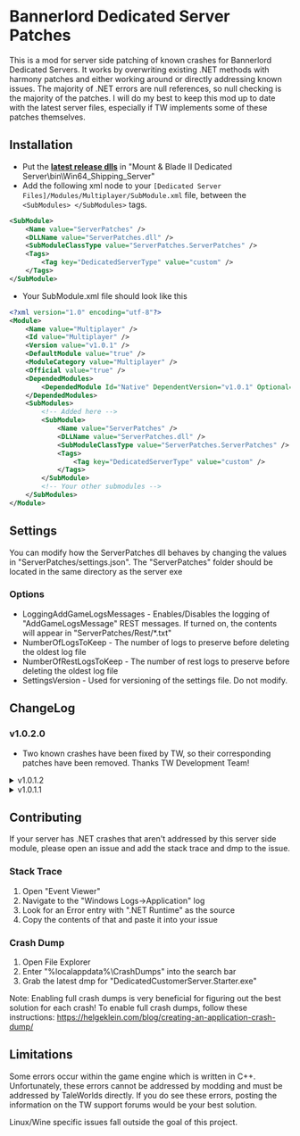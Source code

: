 # Bannerlord Dedicated Server Patches
This is a mod for server side patching of known crashes for Bannerlord Dedicated Servers. It works by overwriting existing .NET methods with harmony patches and either working around or directly addressing known issues. The majority of .NET errors are null references, so null checking is the majority of the patches. I will do my best to keep this mod up to date with the latest server files, especially if TW implements some of these patches themselves.

## Installation

- Put the **[latest release dlls](https://github.com/HornsGuy/BannerlordServerPatches/releases/download/v1.0.1.2/ServerPatches_v1.0.1.2.zip)** in "Mount & Blade II Dedicated Server\bin\Win64_Shipping_Server"
- Add the following xml node to your `[Dedicated Server Files]/Modules/Multiplayer/SubModule.xml` file, between the  `<SubModules> </SubModules>` tags. 
```xml
<SubModule>
	<Name value="ServerPatches" />
	<DLLName value="ServerPatches.dll" />
	<SubModuleClassType value="ServerPatches.ServerPatches" />
	<Tags>
		<Tag key="DedicatedServerType" value="custom" />
	</Tags>
</SubModule>
```
- Your SubModule.xml file should look like this
```xml
<?xml version="1.0" encoding="utf-8"?>
<Module>
	<Name value="Multiplayer" />
	<Id value="Multiplayer" />
	<Version value="v1.0.1" />
	<DefaultModule value="true" />
	<ModuleCategory value="Multiplayer" />
	<Official value="true" />
	<DependedModules>
		<DependedModule Id="Native" DependentVersion="v1.0.1" Optional="false" />
	</DependedModules>
	<SubModules>
        <!-- Added here -->
		<SubModule>
			<Name value="ServerPatches" />
			<DLLName value="ServerPatches.dll" />
			<SubModuleClassType value="ServerPatches.ServerPatches" />
			<Tags>
				<Tag key="DedicatedServerType" value="custom" />
			</Tags>
		</SubModule>
        <!-- Your other submodules -->
	</SubModules>
</Module>
```
## Settings
You can modify how the ServerPatches dll behaves by changing the values in "ServerPatches/settings.json". The "ServerPatches" folder should be located in the same directory as the server exe

### Options
- LoggingAddGameLogsMessages - Enables/Disables the logging of "AddGameLogsMessage" REST messages. If turned on, the contents will appear in "ServerPatches/Rest/*.txt"
- NumberOfLogsToKeep - The number of logs to preserve before deleting the oldest log file
- NumberOfRestLogsToKeep - The number of rest logs to preserve before deleting the oldest log file
- SettingsVersion - Used for versioning of the settings file. Do not modify.

## ChangeLog

### v1.0.2.0
- Two known crashes have been fixed by TW, so their corresponding patches have been removed. Thanks TW Development Team!

<details>
  <summary>v1.0.1.2</summary>
	
- Added Settings
- Fixed an issue related to Rest Message "AddGameLogsMessage" causing communications with the master server to break down, though there is still more work to do
</details>

<details>
  <summary>v1.0.1.1</summary>
  
- Fixed 2 Issues the Calradic Campaign server was having with Siege
  
</details>

## Contributing

If your server has .NET crashes that aren't addressed by this server side module, please open an issue and add the stack trace and dmp to the issue.

### Stack Trace
1. Open "Event Viewer"
2. Navigate to the "Windows Logs->Application" log
3. Look for an Error entry with ".NET Runtime" as the source
4. Copy the contents of that and paste it into your issue

### Crash Dump
1. Open File Explorer
2. Enter "%localappdata%\CrashDumps" into the search bar
3. Grab the latest dmp for "DedicatedCustomerServer.Starter.exe"

Note: Enabling full crash dumps is very beneficial for figuring out the best solution for each crash! To enable full crash dumps, follow these instructions: https://helgeklein.com/blog/creating-an-application-crash-dump/

## Limitations
Some errors occur within the game engine which is written in C++. Unfortunately, these errors cannot be addressed by modding and must be addressed by TaleWorlds directly. If you do see these errors, posting the information on the TW support forums would be your best solution.

Linux/Wine specific issues fall outside the goal of this project.
